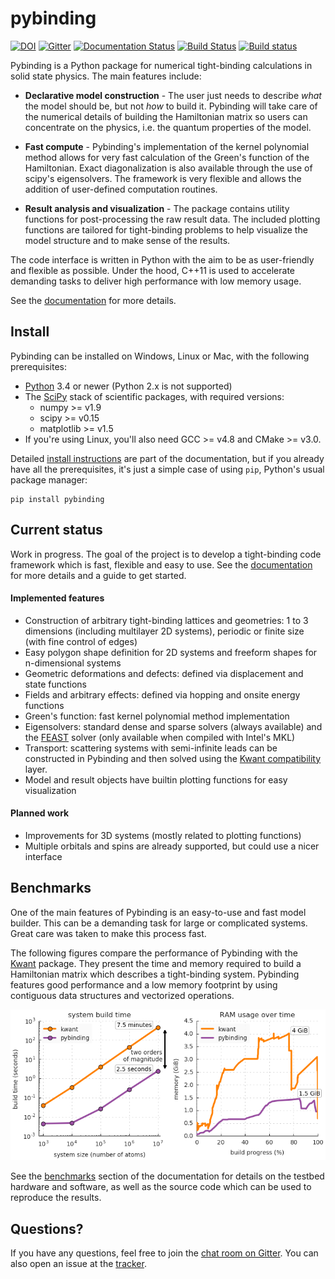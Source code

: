 # pybinding

[![DOI](https://zenodo.org/badge/20541/dean0x7d/pybinding.svg)](https://zenodo.org/badge/latestdoi/20541/dean0x7d/pybinding)
[![Gitter](https://badges.gitter.im/dean0x7d/pybinding.svg)](https://gitter.im/dean0x7d/pybinding?utm_source=badge&utm_medium=badge&utm_campaign=pr-badge)
[![Documentation Status](https://readthedocs.org/projects/pybinding/badge/?version=latest)](http://docs.pybinding.site/)
[![Build Status](https://travis-ci.org/dean0x7d/pybinding.svg?branch=master)](https://travis-ci.org/dean0x7d/pybinding)
[![Build status](https://ci.appveyor.com/api/projects/status/vd84e6gxixsu9l81/branch/master?svg=true)](https://ci.appveyor.com/project/dean0x7d/pybinding)

Pybinding is a Python package for numerical tight-binding calculations in solid state physics.
The main features include:

* **Declarative model construction** - The user just needs to describe *what* the model should be,
  but not *how* to build it. Pybinding will take care of the numerical details of building the
  Hamiltonian matrix so users can concentrate on the physics, i.e. the quantum properties of the
  model.

* **Fast compute** - Pybinding's implementation of the kernel polynomial method allows for very
  fast calculation of the Green's function of the Hamiltonian. Exact diagonalization is also
  available through the use of scipy's eigensolvers. The framework is very flexible and allows
  the addition of user-defined computation routines.

* **Result analysis and visualization** - The package contains utility functions for post-processing
  the raw result data. The included plotting functions are tailored for tight-binding problems to
  help visualize the model structure and to make sense of the results.

The code interface is written in Python with the aim to be as user-friendly and flexible as
possible. Under the hood, C++11 is used to accelerate demanding tasks to deliver high performance
with low memory usage.

See the [documentation] for more details.

## Install

Pybinding can be installed on Windows, Linux or Mac, with the following prerequisites:

* [Python] 3.4 or newer (Python 2.x is not supported)
* The [SciPy] stack of scientific packages, with required versions:
  * numpy >= v1.9
  * scipy >= v0.15
  * matplotlib >= v1.5
* If you're using Linux, you'll also need GCC >= v4.8 and CMake >= v3.0.

Detailed [install instructions] are part of the documentation, but if you already have all the
prerequisites, it's just a simple case of using `pip`, Python's usual package manager:

    pip install pybinding


## Current status

Work in progress. The goal of the project is to develop a tight-binding code framework which is
fast, flexible and easy to use.
See the [documentation] for more details and a guide to get started.

#### Implemented features

* Construction of arbitrary tight-binding lattices and geometries: 1 to 3 dimensions
  (including multilayer 2D systems), periodic or finite size (with fine control of edges)
* Easy polygon shape definition for 2D systems and freeform shapes for n-dimensional systems
* Geometric deformations and defects: defined via displacement and state functions
* Fields and arbitrary effects: defined via hopping and onsite energy functions
* Green's function: fast kernel polynomial method implementation
* Eigensolvers: standard dense and sparse solvers (always available)
  and the [FEAST] solver (only available when compiled with Intel's MKL)
* Transport: scattering systems with semi-infinite leads can be constructed in Pybinding and then
  solved using the [Kwant compatibility] layer.
* Model and result objects have builtin plotting functions for easy visualization

#### Planned work

* Improvements for 3D systems (mostly related to plotting functions)
* Multiple orbitals and spins are already supported, but could use a nicer interface


## Benchmarks

One of the main features of Pybinding is an easy-to-use and fast model builder. This can be a
demanding task for large or complicated systems. Great care was taken to make this process fast.

The following figures compare the performance of Pybinding with the [Kwant] package. They present
the time and memory required to build a Hamiltonian matrix which describes a tight-binding system.
Pybinding features good performance and a low memory footprint by using contiguous data structures
and vectorized operations.

<p align="center">
  <img src="/docs/benchmarks/system_build.png?raw=true" alt="Tight-binding model build benchmark"/>
</p>

See the [benchmarks] section of the documentation for details on the testbed hardware and software,
as well as the source code which can be used to reproduce the results.


## Questions?

If you have any questions, feel free to join the [chat room on Gitter].
You can also open an issue at the [tracker].


[documentation]: http://docs.pybinding.site/
[install instructions]: http://docs.pybinding.site/page/install/index.html
[Python]: https://www.python.org/
[SciPy]: http://www.scipy.org/
[FEAST]: http://www.ecs.umass.edu/~polizzi/feast/index.htm
[Kwant compatibility]: http://docs.pybinding.site/page/advanced/kwant.html
[Kwant]: http://kwant-project.org/
[benchmarks]: http://docs.pybinding.site/page/benchmarks/index.html
[chat room on Gitter]: https://gitter.im/dean0x7d/pybinding
[tracker]: https://github.com/dean0x7d/pybinding/issues
